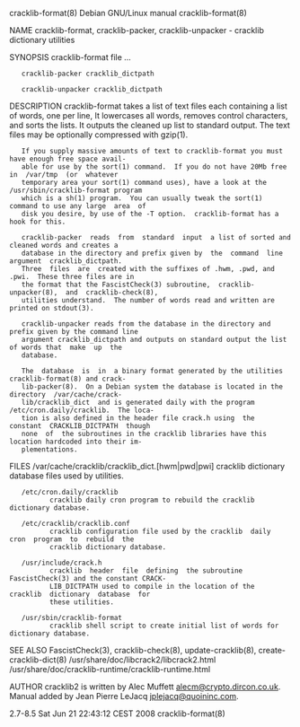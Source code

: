 cracklib-format(8)                      Debian GNU/Linux manual                     cracklib-format(8)

NAME
       cracklib-format, cracklib-packer, cracklib-unpacker - cracklib dictionary utilities

SYNOPSIS
       cracklib-format file ...

       cracklib-packer cracklib_dictpath

       cracklib-unpacker cracklib_dictpath

DESCRIPTION
       cracklib-format  takes  a  list of text files each containing a list of words, one per line, It
       lowercases all words, removes control characters, and sorts the lists.  It outputs the  cleaned
       up list to standard output.  The text files may be optionally compressed with gzip(1).

       If you supply massive amounts of text to cracklib-format you must have enough free space avail‐
       able for use by the sort(1) command.  If you do not have 20Mb free  in  /var/tmp  (or  whatever
       temporary area your sort(1) command uses), have a look at the /usr/sbin/cracklib-format program
       which is a sh(1) program.  You can usually tweak the sort(1) command to use any large  area  of
       disk you desire, by use of the -T option.  cracklib-format has a hook for this.

       cracklib-packer  reads  from  standard  input  a list of sorted and cleaned words and creates a
       database in the directory and prefix given by  the  command  line  argument  cracklib_dictpath.
       Three  files  are  created with the suffixes of .hwm, .pwd, and .pwi.  These three files are in
       the format that the FascistCheck(3) subroutine,  cracklib-unpacker(8),  and  cracklib-check(8),
       utilities understand.  The number of words read and written are printed on stdout(3).

       cracklib-unpacker reads from the database in the directory and prefix given by the command line
       argument cracklib_dictpath and outputs on standard output the list of words that  make  up  the
       database.

       The  database  is  in  a binary format generated by the utilities cracklib-format(8) and crack‐
       lib-packer(8).  On a Debian system the database is located in the  directory  /var/cache/crack‐
       lib/cracklib_dict  and is generated daily with the program /etc/cron.daily/cracklib.  The loca‐
       tion is also defined in the header file crack.h using  the  constant  CRACKLIB_DICTPATH  though
       none  of  the subroutines in the cracklib libraries have this location hardcoded into their im‐
       plementations.

FILES
       /var/cache/cracklib/cracklib_dict.[hwm|pwd|pwi]
              cracklib dictionary database files used by utilities.

       /etc/cron.daily/cracklib
              cracklib daily cron program to rebuild the cracklib dictionary database.

       /etc/cracklib/cracklib.conf
              cracklib configuration file used by the cracklib  daily  cron  program  to  rebuild  the
              cracklib dictionary database.

       /usr/include/crack.h
              cracklib  header  file  defining  the subroutine FascistCheck(3) and the constant CRACK‐
              LIB_DICTPATH used to compile in the location of the  cracklib  dictionary  database  for
              these utilities.

       /usr/sbin/cracklib-format
              cracklib shell script to create initial list of words for dictionary database.

SEE ALSO
       FascistCheck(3), cracklib-check(8), update-cracklib(8), create-cracklib-dict(8)
       /usr/share/doc/libcrack2/libcrack2.html
       /usr/share/doc/cracklib-runtime/cracklib-runtime.html

AUTHOR
       cracklib2  is  written by Alec Muffett <alecm@crypto.dircon.co.uk>. Manual added by Jean Pierre
       LeJacq <jplejacq@quoininc.com>.

2.7-8.5                              Sat Jun 21 22:43:12 CEST 2008                  cracklib-format(8)
